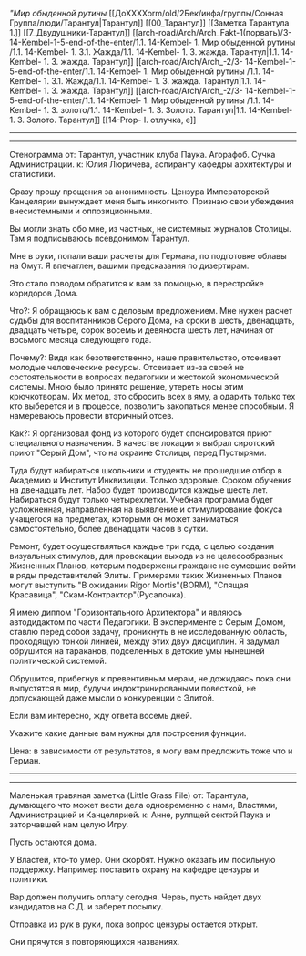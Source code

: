 *"Мир обыденной рутины*
[[ДоХХХХоrm/old/2Бек/инфа/группы/Сонная Группа/люди/Тарантул|Тарантул]]
[[00_Тарантул]]
[[Заметка Тарантула 1.]]
[[7_Двудушники-Тарантул]]
[[arch-road/Arch/Arch_Fakt-1(порвать)/3- 14-Kembel-1-5-end-of-the-enter/1.1. 14-Kembel- 1. Мир обыденной рутины /1.1. 14-Kembel- 1. 3.1. Жажда/1.1. 14-Kembel- 1. 3. жажда. Тарантул|1.1. 14-Kembel- 1. 3. жажда. Тарантул]]
[[arch-road/Arch/Arch_-2/3- 14-Kembel-1-5-end-of-the-enter/1.1. 14-Kembel- 1. Мир обыденной рутины /1.1. 14-Kembel- 1. 3.1. Жажда/1.1. 14-Kembel- 1. 3. жажда. Тарантул|1.1. 14-Kembel- 1. 3. жажда. Тарантул]]
[[arch-road/Arch/Arch_-2/3- 14-Kembel-1-5-end-of-the-enter/1.1. 14-Kembel- 1. Мир обыденной рутины /1.1. 14-Kembel- 1. 3. золото/1.1. 14-Kembel- 1. 3. Золото. Тарантул|1.1. 14-Kembel- 1. 3. Золото. Тарантул]]
[[14-Prop- I. отлучка, е]]
***
***

Стенограмма 
от: Тарантул, участник клуба Паука. Агорафоб. Сучка Администрации.
к: Юлия Люричева, аспиранту кафедры архитектуры и статистики.

Сразу прошу прощения за анонимность. Цензура Императорской Канцелярии вынуждает меня быть инкогнито. Признаю свои убеждения внесистемными и оппозиционными.

Вы могли знать обо мне, из частных, не системных журналов Столицы. Там я подписываюсь псевдонимом Тарантул.

Мне в руки, попали ваши расчеты для Германа, по подготовке облавы на Омут. Я впечатлен, вашими предсказания по дизертирам.

Это стало поводом обратится к вам за помощью, в перестройке коридоров Дома.

Что?:
Я обращаюсь к вам с деловым предложением. Мне нужен расчет судьбы для воспитанников Серого Дома, на сроки в шесть, двенадцать, двадцать четыре, сорок восемь и девяноста шесть лет, начиная от восьмого месяца следующего года.

Почему?:
Видя как безответственно, наше правительство, отсеивает молодые человеческие ресурсы. Отсеивает из-за своей не состоятельности в вопросах педагогики и жестокой экономической системы. Мною было принято решение, утереть носы этим крючкотворам. Их метод, это сбросить всех в яму, а одарить только тех кто выберется и в процессе, позволить закопаться менее способным. Я намереваюсь провести вторичный отсев.

Как?:
Я организовал фонд из которого будет спонсироватся приют специального назначения. В качестве локации я выбрал сиротский приют "Серый Дом", что на окраине Столицы, перед Пустырями.

Туда будут набираться школьники и студенты не прошедшие отбор в Академию и Институт Инквизиции. Только здоровые. Сроком обучения на двенадцать лет. Набор будет производится каждые шесть лет. Набираться будут только четырехлетки. Учебная программа будет усложненная, направленная на выявление и стимулирование фокуса учащегося на предметах, которыми он может заниматься самостоятельно, более двенадцати часов в сутки.

Ремонт, будет осуществляться каждые три года, с целью создания визуальных стимулов, для провокации выхода из не целесообразных Жизненных Планов, которым подвержены граждане не сумевшие войти в ряды представителей Элиты. Примерами таких Жизненных Планов могут выступить "В ожидании Rigor Mortis"(ВОRM), "Спящая Красавица", "Скам-Контрактор"(Русалочка).

Я имею диплом "Горизонтального Архитектора" и являюсь автодидактом по части Педагогики. В эксперименте с Серым Домом, ставлю перед собой задачу, проникнуть в не исследованную область, проходящую тонкой линией, между этих двух дисциплин. Я задумал обрушится на тараканов, подселенных в детские умы нынешней политической системой. 

Обрушится, прибегнув к превентивным мерам, не дожидаясь пока они выпустятся в мир, будучи индоктринироваными повесткой, не допускающей даже мысли о конкуренции с Элитой.

Если вам интересно, жду ответа восемь дней. 

Укажите какие данные вам нужны для построения функции.

Цена: в зависимости от результатов, я могу вам предложить тоже что и Герман.

***
***

Маленькая травяная заметка (Little Grass File) 
от: Тарантула, думающего что может  вести дела одновременно с нами, Властями, Администрацией и Канцелярией.
к:  Анне, рулящей сектой Паука и заторчавшей нам целую Игру.

Пусть остаются дома. 

У Властей, кто-то умер. Они скорбят. Нужно оказать им посильную поддержку. Например поставить охрану на кафедре цензуры и политики.

Вар должен получить оплату сегодня. Червь, пусть найдет двух кандидатов на С.Д. и заберет посылку.

Отправка из рук в руки, пока вопрос цензуры остается открыт. 

Они прячутся в повторяющихся названиях.

